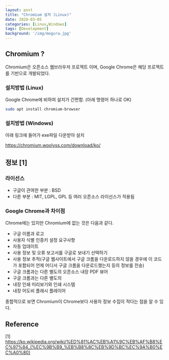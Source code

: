 ```yaml
---
layout: post
title: "Chromium 설치 (Linux)"
date: 2020-03-05
categories: [Linux,Windows]
tags: [Development]
background: '/img/mogura.jpg'
---
```


## Chromium ?
Chromium은 오픈소스 웹브라우저 프로젝트 이며, Google Chrome은 해당 프로젝트를 기반으로 개발되었다.

### 설치방법 (Linux)

 Google Chrome에 비하여 설치가 간편함. (아래 명령어 하나로 OK)

```bash
sudo apt install chromium-browser
```

### 설치방법 (Windows)

아래 링크에 들어가 exe파일 다운받아 설치

https://chromium.woolyss.com/download/ko/


## 정보 [1]

### 라이선스
- 구글이 관여한 부분 : BSD
- 다른 부분 : MIT, LGPL, GPL 등 여러 오픈소스 라이선스가 적용됨 

### Google Chrome과 차이점
Chrome에는 있지만 Chromium에 없는 것은 다음과 같다.
- 구글 이름과 로고
- 사용자 식별 인증키 설정 요구사항
- 자동 업데이트
- 사용 정보 및 오류 보고서를 구글로 보내기 선택하기
- 사용 정보 추적(구글 웹사이트에서 구글 크롬을 다운로드하지 않을 경우에 이 코드가 포함되어 언제 어디서 구글 크롬을 다운로드했는지 등의 정보를 전송)
- 구글 크롬과는 다른 별도의 오픈소스 내장 PDF 뷰어
- 구글 크롬과는 다른 별도의 
- 내장 인쇄 미리보기와 인쇄 시스템
- 내장 어도비 플래시 플레이어

종합적으로 보면 Chromium이 Chrome보다 사용자 정보 수집이 적다는 점을 알 수 있다.

## Reference
[1] https://ko.wikipedia.org/wiki/%ED%81%AC%EB%A1%9C%EB%AF%B8%EC%97%84_(%EC%9B%B9_%EB%B8%8C%EB%9D%BC%EC%9A%B0%EC%A0%80)